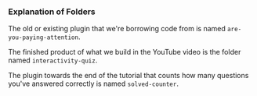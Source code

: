 ### Explanation of Folders

The old or existing plugin that we're borrowing code from is named `are-you-paying-attention`.

The finished product of what we build in the YouTube video is the folder named `interactivity-quiz`.

The plugin towards the end of the tutorial that counts how many questions you've answered correctly is named `solved-counter`.
